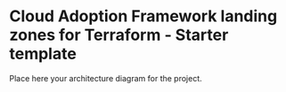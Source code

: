 # Cloud Adoption Framework landing zones for Terraform - Starter template

Place here your architecture diagram for the project.
